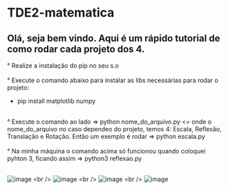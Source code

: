 <h1>TDE2-matematica</h1>

<h2> Olá, seja bem vindo. Aqui é um rápido tutorial de como rodar cada projeto dos 4. </h2>

° Realize a instalação do pip no seu s.o
<br />
<br />
° Execute o comando abaixo para instalar as libs necessárias para rodar o projeto:
 - pip install matplotlib numpy
  <br />
° Execute o comando ao lado => python nome_do_arquivo.py <= onde o nome_do_arquivo no caso dependeo do projeto, temos 4: Escala, Reflexão, Translação e Rotação. Então um exemplo é rodar => python escala.py 
<br />
<br />
° Na minha máquina o comando acima só funcionou quando coloquei pyhton 3, ficando assim => python3 reflexao.py
<br />
<br />

![image]([https://github.com/im4nu/links-isabelly-estetica/assets/102077709/5f396e7c-a6c3-406a-bafd-1888ea96ac9d](https://github.com/im4nu/TDE2-matematica/blob/master/assets/translacao.jpeg)https://github.com/im4nu/TDE2-matematica/blob/master/assets/translacao.jpeg)
<br />
![image]([https://github.com/im4nu/links-isabelly-estetica/assets/102077709/5f396e7c-a6c3-406a-bafd-1888ea96ac9d](https://github.com/im4nu/TDE2-matematica/blob/master/assets/translacao.jpeg)https://github.com/im4nu/TDE2-matematica/blob/master/assets/rotacao.jpeg)
<br />
![image]([https://github.com/im4nu/links-isabelly-estetica/assets/102077709/5f396e7c-a6c3-406a-bafd-1888ea96ac9d](https://github.com/im4nu/TDE2-matematica/blob/master/assets/translacao.jpeg)https://github.com/im4nu/TDE2-matematica/blob/master/assets/escala.jpeg)
<br />
![image]([https://github.com/im4nu/links-isabelly-estetica/assets/102077709/5f396e7c-a6c3-406a-bafd-1888ea96ac9d](https://github.com/im4nu/TDE2-matematica/blob/master/assets/translacao.jpeg)https://github.com/im4nu/TDE2-matematica/blob/master/assets/reflexao.jpeg)
